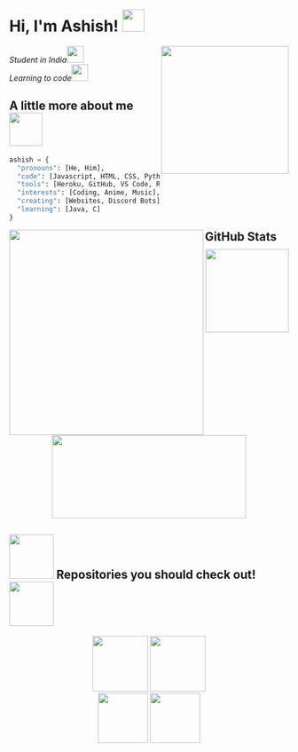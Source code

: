 <h1> Hi, I'm Ashish! <img src="https://media.giphy.com/media/Vf3CRsKbguXvoyvBAQ/giphy.gif" width="40"></h1>
<img align='right' src="https://media.giphy.com/media/wvQIqJyNBOCjK/giphy.gif" width="230">
<p><em>Student in India</a><img src="https://media.giphy.com/media/fYSnHlufseco8Fh93Z/giphy.gif" width="30"></br>Learning to code</a><img src="https://media.giphy.com/media/WUlplcMpOCEmTGBtBW/giphy.gif" width="30"> 
</em></p

### <h2> A little more about me <img src="https://media.giphy.com/media/wIUQQ07BHzDry/giphy.gif" width="60"></h2>

```python
ashish = {
  "pronouns": [He, Him],
  "code": [Javascript, HTML, CSS, Python],
  "tools": [Heroku, GitHub, VS Code, Replit],
  "interests": [Coding, Anime, Music],
  "creating": [Websites, Discord Bots],
  "learning": [Java, C]
}
```
<img align='left' src="https://media.giphy.com/media/UttRtwUfRuvnHre7aF/giphy.gif" width="350" height="370">
<h2 style="margin: 10px"> GitHub Stats </h2>

<div align=center>
<a>
    <img aligh="left" src="https://github-readme-stats.vercel.app/api/top-langs/?username=awsheeshh&show_icons=true&theme=tokyonight&count_private=true&layout=compact" height="150px">
</a>
<a>
    <img aligh="left" src="https://github-readme-stats.vercel.app/api?username=awsheeshh&show_icons=true&theme=tokyonight&count_private=true" height="150px" width="350px">
</a>  
</div>

<div align="left">
  <h2> <img src="https://media.giphy.com/media/13xxoHrXk4Rrdm/giphy.gif" width="80"> Repositories you should check out! <img      src="https://media.giphy.com/media/13xxoHrXk4Rrdm/giphy.gif" width="80"></h2>
</div>

<div align=center>
<a>
    <img aligh="center" src="https://github-readme-stats.vercel.app/api/pin/?username=awsheeshh&repo=Miko-Chan&show_icons=True&theme=tokyonight" height="100px">
</a>
<a>
    <img aligh="center" src="https://github-readme-stats.vercel.app/api/pin/?username=awsheeshh&repo=Usui-San&show_icons=True&theme=tokyonight" height="100px">
</a>
</div>

<div align=center>
<a>
    <img aligh="center" src="https://github-readme-stats.vercel.app/api/pin/?username=awsheeshh&repo=Kanna-Chan&show_icons=True&theme=tokyonight" height="90px">
</a>
<a>
    <img aligh="center" src="https://github-readme-stats.vercel.app/api/pin/?username=KomiStudy&repo=KomiStudy.github.io&show_icons=True&theme=tokyonight" height="90px">
</a> 
</div>
